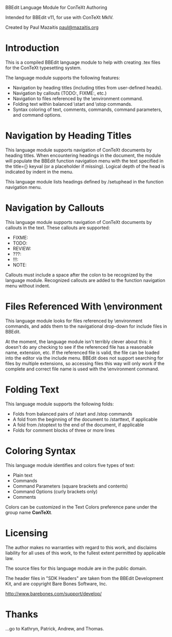 
BBEdit Language Module for ConTeXt Authoring

Intended for BBEdit v11, for use with ConTeXt MkIV.

Created by Paul Mazaitis <paul@mazaitis.org>

# Introduction

This is a compiled BBEdit language module to help with creating .tex files for the ConTeXt typesetting system.

The language module supports the following features:

 * Navigation by heading titles (including titles from user-defined heads).
 * Navigation by callouts (TODO:, FIXME:, etc.)
 * Navigation to files referenced by the \environment command.
 * Folding text within balanced \start and \stop commands.
 * Syntax coloring of text, comments, commands, command parameters, and command options.

# Navigation by Heading Titles

This language module supports navigation of ConTeXt documents by heading titles. When encountering headings in the document, the module will populate the BBEdit function navigation menu with the text specified in the title={} keyval (or a placeholder if missing). Logical depth of the head is indicated by indent in the menu.

This language module lists headings defined by /setuphead in the function navigation menu.

# Navigation by Callouts

This language module supports navigation of ConTeXt documents by callouts in the text. These callouts are supported:

 * FIXME:
 * TODO:
 * REVIEW:
 * ???:
 * !!!:
 * NOTE: 
 
Callouts must include a space after the colon to be recognized by the language module. Recognized callouts are added to the function navigation menu without indent.

# Files Referenced With \environment

This language module looks for files referenced by \environment commands, and adds them to the navigational drop-down for include files in BBEdit.

At the moment, the language module isn't terribly clever about this: it doesn't do any checking to see if the referenced file has a reasonable name, extension, etc. If the referenced file is valid, the file can be loaded into the editor via the include menu. BBEdit does not support searching for files by multiple extensions, so accessing files this way will only work if the complete and correct file name is used with the \environment command.

# Folding Text

This language module supports the following folds:

 * Folds from balanced pairs of /start and /stop commands
 * A fold from the beginning of the document to /starttext, if applicable
 * A fold from /stoptext to the end of the document, if applicable
 * Folds for comment blocks of three or more lines

# Coloring Syntax

This language module identifies and colors five types of text:

 * Plain text
 * Commands
 * Command Parameters (square brackets and contents)
 * Command Options (curly brackets only)
 * Comments

Colors can be customized in the Text Colors preference pane under the group name **ConTeXt**.

# Licensing

The author makes no warranties with regard to this work, and disclaims liability for all uses of this work, to the fullest extent permitted by applicable law.

The source files for this language module are in the public domain.

The header files in "SDK Headers" are taken from the BBEdit Development Kit,
and are copyright Bare Bones Software, Inc.
  
  http://www.barebones.com/support/develop/

# Thanks

...go to Kathryn, Patrick, Andrew, and Thomas.
